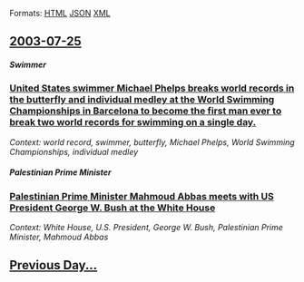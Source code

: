 
Formats: [HTML](2003/07/25/index.html)  [JSON](2003/07/25/index.json)  [XML](2003/07/25/index.xml)  

## [2003-07-25](/news/2003/07/25/index.md)

##### Swimmer
### [ United States swimmer Michael Phelps breaks world records in the butterfly and individual medley at the World Swimming Championships in Barcelona to become the first man ever to break two world records for swimming on a single day. ](/news/2003/07/25/united-states-swimmer-michael-phelps-breaks-world-records-in-the-butterfly-and-individual-medley-at-the-world-swimming-championships-in-bar.md)
_Context: world record, swimmer, butterfly, Michael Phelps, World Swimming Championships, individual medley_

##### Palestinian Prime Minister
### [ Palestinian Prime Minister Mahmoud Abbas meets with US President George W. Bush at the White House ](/news/2003/07/25/palestinian-prime-minister-mahmoud-abbas-meets-with-us-president-george-w-bush-at-the-white-house.md)
_Context: White House, U.S. President, George W. Bush, Palestinian Prime Minister, Mahmoud Abbas_

## [Previous Day...](/news/2003/07/24/index.md)

